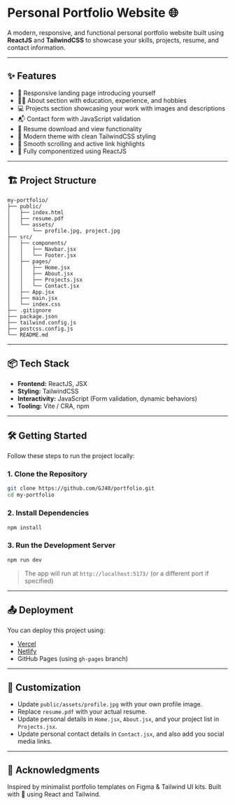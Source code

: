 # Personal Portfolio Website 🌐

A modern, responsive, and functional personal portfolio website built using **ReactJS** and **TailwindCSS** to showcase your skills, projects, resume, and contact information.

---

## ✨ Features

- 🚀 Responsive landing page introducing yourself
- 🧑‍💼 About section with education, experience, and hobbies
- 💻 Projects section showcasing your work with images and descriptions
- 📬 Contact form with JavaScript validation
- 📄 Resume download and view functionality
- 🌙 Modern theme with clean TailwindCSS styling
- 🎯 Smooth scrolling and active link highlights
- 🔧 Fully componentized using ReactJS

---

## 🏗️ Project Structure

```
my-portfolio/
├── public/
│   ├── index.html
│   ├── resume.pdf
│   └── assets/
│       └── profile.jpg, project.jpg
├── src/
│   ├── components/
│   │   ├── Navbar.jsx
│   │   └── Footer.jsx
│   ├── pages/
│   │   ├── Home.jsx
│   │   ├── About.jsx
│   │   ├── Projects.jsx
│   │   └── Contact.jsx
│   ├── App.jsx
│   ├── main.jsx
│   └── index.css
├── .gitignore
├── package.json
├── tailwind.config.js
├── postcss.config.js
└── README.md
```

---

## 📦 Tech Stack

- **Frontend:** ReactJS, JSX
- **Styling:** TailwindCSS
- **Interactivity:** JavaScript (Form validation, dynamic behaviors)
- **Tooling:** Vite / CRA, npm

---

## 🛠️ Getting Started

Follow these steps to run the project locally:

### 1. Clone the Repository

```bash
git clone https://github.com/GJ40/portfolio.git
cd my-portfolio
```

### 2. Install Dependencies

```bash
npm install
```

### 3. Run the Development Server

```bash
npm run dev
```

> The app will run at `http://localhost:5173/` (or a different port if specified)

---

## 📤 Deployment

You can deploy this project using:

- [Vercel](https://vercel.com/)
- [Netlify](https://www.netlify.com/)
- GitHub Pages (using `gh-pages` branch)

---

## 📝 Customization

- Update `public/assets/profile.jpg` with your own profile image.
- Replace `resume.pdf` with your actual resume.
- Update personal details in `Home.jsx`, `About.jsx`, and your project list in `Projects.jsx`.
- Update personal contact details in `Contact.jsx`, and also add you social media links.

---

## 🙌 Acknowledgments

Inspired by minimalist portfolio templates on Figma & Tailwind UI kits. Built with 💙 using React and Tailwind.
